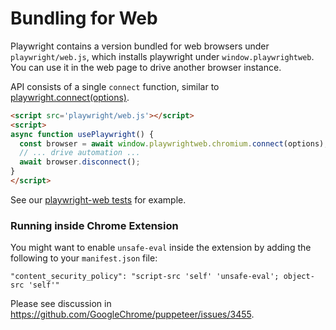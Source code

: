 # Bundling for Web

Playwright contains a version bundled for web browsers under `playwright/web.js`, which
installs playwright under `window.playwrightweb`.
You can use it in the web page to drive another browser instance.

API consists of a single `connect` function, similar to [playwright.connect(options)](api.md#playwrightconnectoptions).

```html
<script src='playwright/web.js'></script>
<script>
async function usePlaywright() {
  const browser = await window.playwrightweb.chromium.connect(options); // or 'firefox', 'webkit'
  // ... drive automation ...
  await browser.disconnect();
}
</script>
```

See our [playwright-web tests](https://github.com/Microsoft/playwright/blob/master/test/web.spec.js) for example.

### Running inside Chrome Extension

You might want to enable `unsafe-eval` inside the extension by adding the following
to your `manifest.json` file:

```
"content_security_policy": "script-src 'self' 'unsafe-eval'; object-src 'self'"
```

Please see discussion in https://github.com/GoogleChrome/puppeteer/issues/3455.
